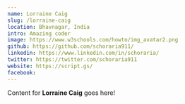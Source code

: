 ```yaml
---
name: Lorraine Caig
slug: /lorraine-caig
location: Bhavnagar, India
intro: Amazing coder
image: https://www.w3schools.com/howto/img_avatar2.png
github: https://github.com/schoraria911/
linkedin: https://www.linkedin.com/in/schoraria/
twitter: https://twitter.com/schoraria911
website: https://script.gs/
facebook: 
---
```

Content for **Lorraine Caig** goes here!